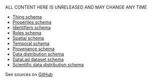 ALL CONTENT HERE IS UNRELEASED AND MAY CHANGE ANY TIME

- [Thing schema](s/thing/unreleased/index.md)
- [Properties schema](s/properties/unreleased/index.md)
- [Identifiers schema](s/identifiers/unreleased/index.md)
- [Roles schema](s/roles/unreleased/index.md)
- [Spatial schema](s/spatial/unreleased/index.md)
- [Temporal schema](s/itemporal/unreleased/index.md)
- [Provenance schema](s/prov/unreleased/index.md)
- [Data distribution schema](s/distribution/unreleased/index.md)
- [DataLad dataset schema](s/datalad-dataset/unreleased/index.md)
- [Scientific data distribution schema](s/sdd/unreleased/index.md)


See sources on [GitHub](https://github.com/psychoinformatics-de/datalad-concepts)
